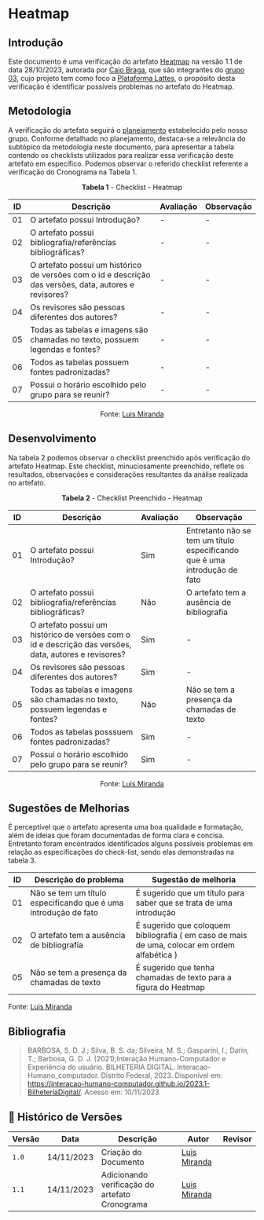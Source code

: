 # Heatmap
 
## Introdução

Este documento é uma verificação do artefato [Heatmap](https://interacao-humano-computador.github.io/2023.2-PlataformaLattes/planejamento/heatMap/) na versão 1.1 de data 28/10/2023, autorada por [Caio Braga](https://github.com/caioalvesbraga), que são integrantes do [grupo 03](https://interacao-humano-computador.github.io/2023.2-PlataformaLattes/), cujo projeto tem como foco a [Plataforma Lattes](https://www.lattes.cnpq.br/), o propósito desta verificação é identificar possíveis problemas no artefato do Heatmap.

## Metodologia 

A verificação do artefato seguirá o [planejamento](https://interacao-humano-computador.github.io/2023.2-Ventoy/verificacao/planejamendoDaVerificacao/) estabelecido pelo nosso grupo. Conforme detalhado no planejamento, 
destaca-se a relevância do subtópico da metodologia neste documento, para apresentar a tabela contendo os checklists utilizados para realizar essa verificação deste artefato em específico. 
Podemos observar o referido checklist referente a verificação do Cronograma na Tabela 1. 

<center>

**Tabela 1** - Checklist - Heatmap 

| ID | Descrição                                                                                                                      | Avaliação  | Observação                                                             |
|----|--------------------------------------------------------------------------------------------------------------------------------|------------|------------------------------------------------------------------------|
| 01  | O artefato possui Introdução?                                                                                                  | -          | -       |
| 02  | O artefato possui bibliografia/referências bibliográficas?                                                                     | -          | -  |
| 03  | O artefato possui um histórico de versões com o id e descrição das versões, data, autores e revisores?                         | -          | -    |
| 04  | Os revisores são pessoas diferentes dos autores?                                    | -        | - |
| 05  | Todas as tabelas e imagens são chamadas no texto, possuem legendas e fontes?                                                   | -          | -         |
| 06  | Todos as tabelas possuem fontes padronizadas?                                       						      | -          | -            |
| 07  | Possui o horário escolhido pelo grupo para se reunir?            | -     | - |


Fonte: [Luis Miranda](https://github.com/LuisMiranda10) 

</center>

## Desenvolvimento 

Na tabela 2 podemos observar o checklist preenchido após verificação do artefato Heatmap. Este checklist, minuciosamente preenchido, reflete os resultados, observações e considerações resultantes da análise realizada no artefato.

<center>

**Tabela 2** - Checklist Preenchido - Heatmap

| ID | Descrição                                                                                                                      | Avaliação  | Observação                                                             |
|----|--------------------------------------------------------------------------------------------------------------------------------|------------|------------------------------------------------------------------------|
| 01  | O artefato possui Introdução?                                                                                                  | Sim        | Entretanto não se tem um título especificando que é uma introdução de fato       |
| 02  | O artefato possui bibliografia/referências bibliográficas?                                                                     | Não          | O artefato tem a ausência de bibliografia |
| 03  | O artefato possui um histórico de versões com o id e descrição das versões, data, autores e revisores?                         | Sim          | -    |
| 04  | Os revisores são pessoas diferentes dos autores?                                    | Sim  | - |
| 05  | Todas as tabelas e imagens são chamadas no texto, possuem legendas e fontes?                                                   | Não          | Não se tem a presença da chamadas de texto        |
| 06  | Todos as tabelas posssuem fontes padronizadas?                                       						      | Sim       | -            |
| 07  | Possui o horário escolhido pelo grupo para se reunir?            | Sim    | - |


Fonte: [Luis Miranda](https://github.com/LuisMiranda10) 

</center>

## Sugestões de Melhorias

É perceptível que o artefato apresenta uma boa qualidade e formatação, além de ideias que foram documentadas de forma clara e concisa. Entretanto foram encontrados identificados alguns possíveis problemas em relação as especificações do check-list, sendo elas demonstradas na tabela 3. 

| ID | Descrição do problema | Sugestão de melhoria |
| --- | ---------------------| ---------------------- |
| 01  | Não se tem um título especificando que é uma introdução de fato  |  É sugerido que um título para saber que se trata de uma introdução  |
| 02  | O artefato tem a ausência de bibliografia   |  É sugerido que coloquem bibliografia ( em caso de mais de uma, colocar em ordem alfabética )   |
| 05  |  Não se tem a presença da chamadas de texto    | É sugerido que tenha chamadas de texto para a figura do Heatmap          |

Fonte: [Luis Miranda](https://github.com/LuisMiranda10) 

</center>

## Bibliografia

> BARBOSA, S. D. J.; Silva, B. S. da; Silveira, M. S.; Gasparini, I.; Darin, T.; Barbosa, G. D. J. (2021);Interação Humano-Computador e Experiência do usuário.
> BILHETERIA DIGITAL. Interacao-Humano_computador. Distrito Federal, 2023. Disponível em: <https://interacao-humano-computador.github.io/2023.1-BilheteriaDigital/>. Acesso em: 10/11/2023.<br>

## 📑 Histórico de Versões

| Versão | Data       | Descrição                                       | Autor                                          | Revisor                                      |
| ------ | ---------- | ----------------------------------------------- | -----------------------------------------------| ---------------------------------------------|
| `1.0`  | 14/11/2023 | Criação do Documento | [Luis Miranda](https://github.com/LuisMiranda10)   |    |
| `1.1`  | 14/11/2023 | Adicionando verificação do artefato Cronograma  |  [Luis Miranda](https://github.com/LuisMiranda10)  |  |


